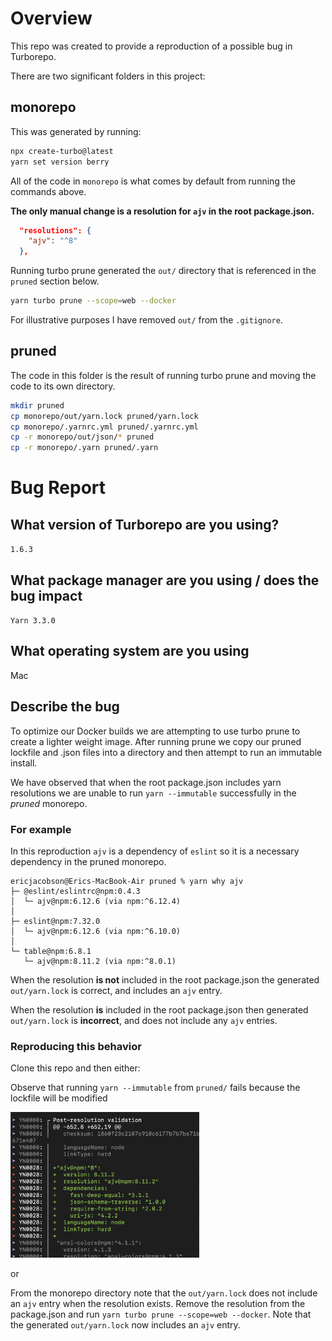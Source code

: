 # Overview

This repo was created to provide a reproduction of a possible bug in Turborepo.

There are two significant folders in this project:

## monorepo

This was generated by running:

```bash
npx create-turbo@latest
yarn set version berry
```

All of the code in `monorepo` is what comes by default from running the commands above.

**The only manual change is a resolution for `ajv` in the root package.json.**

```json
  "resolutions": {
    "ajv": "^8"
  },
```

Running turbo prune generated the `out/` directory that is referenced in the `pruned` section below.

```bash
yarn turbo prune --scope=web --docker
```

For illustrative purposes I have removed `out/` from the `.gitignore`.

## pruned

The code in this folder is the result of running turbo prune and moving the code to its own directory.

```bash
mkdir pruned
cp monorepo/out/yarn.lock pruned/yarn.lock
cp monorepo/.yarnrc.yml pruned/.yarnrc.yml
cp -r monorepo/out/json/* pruned
cp -r monorepo/.yarn pruned/.yarn
```

# Bug Report

## What version of Turborepo are you using?

`1.6.3`

## What package manager are you using / does the bug impact

`Yarn 3.3.0`

## What operating system are you using

Mac

## Describe the bug

To optimize our Docker builds we are attempting to use turbo prune to create a lighter weight image. After running prune we copy our pruned lockfile and .json files into a directory and then attempt to run an immutable install.

We have observed that when the root package.json includes yarn resolutions we are unable to run `yarn --immutable` successfully in the _pruned_ monorepo.

### For example

In this reproduction `ajv` is a dependency of `eslint` so it is a necessary dependency in the pruned monorepo.

```
ericjacobson@Erics-MacBook-Air pruned % yarn why ajv
├─ @eslint/eslintrc@npm:0.4.3
│  └─ ajv@npm:6.12.6 (via npm:^6.12.4)
│
├─ eslint@npm:7.32.0
│  └─ ajv@npm:6.12.6 (via npm:^6.10.0)
│
└─ table@npm:6.8.1
   └─ ajv@npm:8.11.2 (via npm:^8.0.1)
```

When the resolution **is not** included in the root package.json the generated `out/yarn.lock` is correct, and includes an `ajv` entry.

When the resolution **is** included in the root package.json then generated `out/yarn.lock` is **incorrect**, and does not include any `ajv` entries.

### Reproducing this behavior

Clone this repo and then either:

Observe that running `yarn --immutable` from `pruned/` fails because the lockfile will be modified

<img src="screenshots/yarn-output.png" alt="yarn output" width="60%"/>

or

From the monorepo directory note that the `out/yarn.lock` does not include an `ajv` entry when the resolution exists. Remove the resolution from the package.json and run `yarn turbo prune --scope=web --docker`. Note that the generated `out/yarn.lock` now includes an `ajv` entry.
